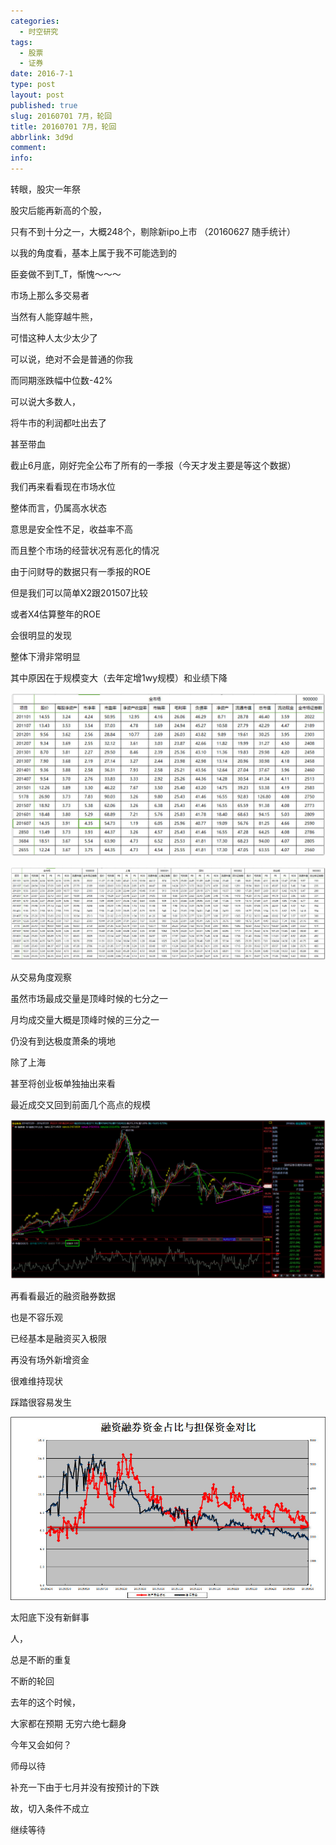 ```yaml
---
categories:
  - 时空研究
tags:
  - 股票
  - 证券
date: 2016-7-1
type: post
layout: post
published: true
slug: 20160701 7月，轮回
title: 20160701 7月，轮回
abbrlink: 3d9d
comment:
info:
---
```

转眼，股灾一年祭

股灾后能再新高的个股，

只有不到十分之一，大概248个，剔除新ipo上市  （20160627 随手统计）

以我的角度看，基本上属于我不可能选到的

臣妾做不到T_T，惭愧～～～


市场上那么多交易者

当然有人能穿越牛熊，

可惜这种人太少太少了

可以说，绝对不会是普通的你我


而同期涨跌幅中位数-42%

可以说大多数人，

将牛市的利润都吐出去了

甚至带血


截止6月底，刚好完全公布了所有的一季报（今天才发主要是等这个数据）

我们再来看看现在市场水位

整体而言，仍属高水状态

意思是安全性不足，收益率不高


而且整个市场的经营状况有恶化的情况

由于问财导的数据只有一季报的ROE

但是我们可以简单X2跟201507比较

或者X4估算整年的ROE

会很明显的发现

整体下滑非常明显

其中原因在于规模变大（去年定增1wy规模）和业绩下降

![20160701-0](/images/20160701-0.jpeg)

![20160701-1](/images/20160701-1.jpeg)

从交易角度观察

虽然市场最成交量是顶峰时候的七分之一

月均成交量大概是顶峰时候的三分之一

仍没有到达极度萧条的境地

除了上海

甚至将创业板单独抽出来看

最近成交又回到前面几个高点的规模

![20160701-2](/images/20160701-2.jpeg)

再看看最近的融资融券数据

也是不容乐观

已经基本是融资买入极限

再没有场外新增资金

很难维持现状

踩踏很容易发生

![20160701-3](/images/20160701-3.jpeg)

太阳底下没有新鲜事

人，

总是不断的重复

不断的轮回

去年的这个时候，

大家都在预期 无穷六绝七翻身

今年又会如何？

师母以待


补充一下由于七月并没有按预计的下跌

故，切入条件不成立

继续等待